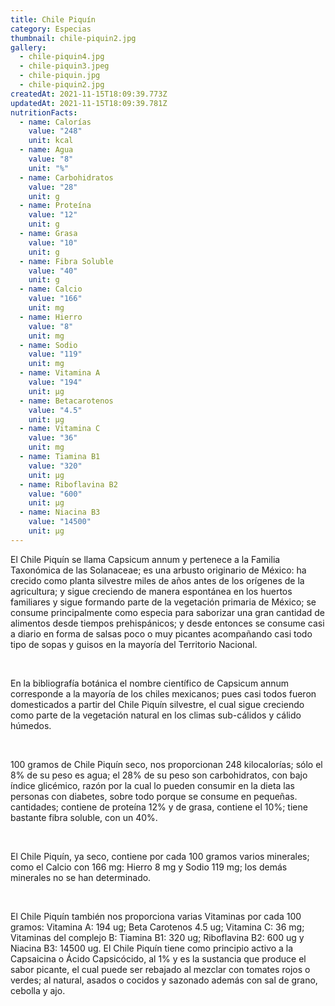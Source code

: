 ```yaml
---
title: Chile Piquín
category: Especias
thumbnail: chile-piquin2.jpg
gallery:
  - chile-piquin4.jpg
  - chile-piquin3.jpeg
  - chile-piquin.jpg
  - chile-piquin2.jpg
createdAt: 2021-11-15T18:09:39.773Z
updatedAt: 2021-11-15T18:09:39.781Z
nutritionFacts:
  - name: Calorías
    value: "248"
    unit: kcal
  - name: Agua
    value: "8"
    unit: "%"
  - name: Carbohidratos
    value: "28"
    unit: g
  - name: Proteína
    value: "12"
    unit: g
  - name: Grasa
    value: "10"
    unit: g
  - name: Fibra Soluble
    value: "40"
    unit: g
  - name: Calcio
    value: "166"
    unit: mg
  - name: Hierro
    value: "8"
    unit: mg
  - name: Sodio
    value: "119"
    unit: mg
  - name: Vitamina A
    value: "194"
    unit: µg
  - name: Betacarotenos
    value: "4.5"
    unit: µg
  - name: Vitamina C
    value: "36"
    unit: mg
  - name: Tiamina B1
    value: "320"
    unit: µg
  - name: Riboflavina B2
    value: "600"
    unit: µg
  - name: Niacina B3
    value: "14500"
    unit: µg
---
```

El Chile Piquín se llama Capsicum annum y pertenece a la Familia Taxonómica de las Solanaceae; es una arbusto originario de México: ha crecido como planta silvestre miles de años antes de los orígenes de la agricultura; y sigue creciendo de manera espontánea en los huertos familiares y sigue formando parte de la vegetación primaria de México; se consume principalmente como especia para saborizar una gran cantidad de alimentos desde tiempos prehispánicos; y desde entonces se consume casi a diario en forma de salsas poco o muy picantes acompañando casi todo tipo de sopas y guisos en la mayoría del Territorio Nacional.

<br/>

En la bibliografía botánica el nombre científico de Capsicum annum corresponde a la mayoría de los chiles mexicanos; pues casi todos fueron domesticados a partir del Chile Piquín silvestre, el cual sigue creciendo como parte de la vegetación natural en los climas sub-cálidos y cálido húmedos.

<br/>

100 gramos de Chile Piquín seco, nos proporcionan 248 kilocalorías; sólo el 8% de su peso es agua; el 28% de su peso son carbohidratos, con bajo índice glicémico, razón por la cual lo pueden consumir en la dieta las personas con diabetes, sobre todo porque se consume en pequeñas. cantidades; contiene de proteína 12% y de grasa, contiene el 10%; tiene bastante fibra soluble, con un 40%.

<br/>

El Chile Piquín, ya seco, contiene por cada 100 gramos varios minerales; como el Calcio con 166 mg: Hierro 8 mg y Sodio 119 mg; los demás minerales no se han determinado.

<br/>

El Chile Piquín también nos proporciona varias Vitaminas por cada 100 gramos: Vitamina A: 194 ug; Beta Carotenos 4.5 ug; Vitamina C: 36 mg; Vitaminas del complejo B: Tiamina B1: 320 ug; Riboflavina B2: 600 ug y Niacina B3: 14500 ug. El Chile Piquín tiene como principio activo a la Capsaicina o Ácido Capsicócido, al 1% y es la sustancia que produce el sabor picante, el cual puede ser rebajado al mezclar con tomates rojos o verdes; al natural, asados o cocidos y sazonado además con sal de grano, cebolla y ajo.
